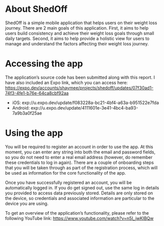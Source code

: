# About ShedOff 
ShedOff is a simple mobile application that helps users on their weight loss journey. There are 2 main goals of this application. First, it aims to help users build consistency and achieve their weight loss goals through small daily targets. Second, it aims to help provide a holistic view for users to manage and understand the factors affecting their weight loss journey.  

# Accessing the app 
The application’s source code has been submitted along with this report. I have also included an Expo link, which you can access here:
https://expo.dev/accounts/shaymee/projects/shedoff/updates/07f30ad1-74f3-4fe1-b76e-64ca8cbf92aa 

- iOS: exp://u.expo.dev/update/f083228a-bc21-4bf4-a63a-b951522e7fda
- Android: exp://u.expo.dev/update/4111601e-3e41-4bc4-ba93-7a9b3a0f25ae 


# Using the app 
You will be required to register an account in order to use the app. At this moment, you can enter any string into both the email and password fields, so you do not need to enter a real email address (however, do remember these credentials to log in again). There are a couple of onboarding steps that you will be taken through as part of the registration process, which will be used as information for the core functionality of the app. 

Once you have successfully registered an account, you will be automatically logged in. If you do get signed out, use the same log in details you provided to access data previously stored. Details are only stored on the device, so credentials and associated information are particular to the device you are using. 

To get an overview of the application’s functionality, please refer to the following YouTube link: https://www.youtube.com/watch?v=n5I_jwKIBQw 
